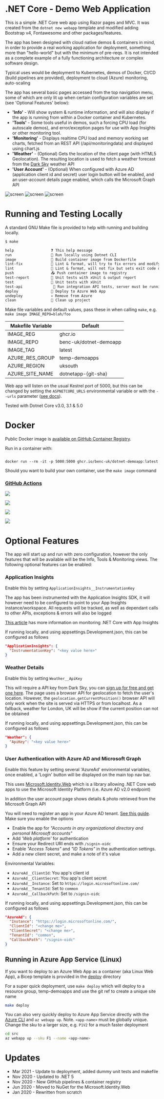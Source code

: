 # .NET Core - Demo Web Application

This is a simple .NET Core web app using Razor pages and MVC. It was created from the `dotnet new webapp` template and modified adding Bootstrap v4, Fontawesome and other packages/features.

The app has been designed with cloud native demos & containers in mind, in order to provide a real working application for deployment, something more than "hello-world" but with the minimum of pre-reqs. It is not intended as a complete example of a fully functioning architecture or complex software design.

Typical uses would be deployment to Kubernetes, demos of Docker, CI/CD (build pipelines are provided), deployment to cloud (Azure) monitoring, auto-scaling

The app has several basic pages accessed from the top navigation menu, some of which are only lit up when certain configuration variables are set (see 'Optional Features' below):

- **'Info'** - Will show system & runtime information, and will also display if the app is running from within a Docker container and Kubernetes.
- **'Tools'** - Some tools useful in demos, such a forcing CPU load (for autoscale demos), and error/exception pages for use with App Insights or other monitoring tool.
- **'Monitoring'** - Displays realtime CPU load and memory working set charts, fetched from an REST API (/api/monitoringdata) and displayed using chart.js
- **'Weather'** - (Optional) Gets the location of the client page (with HTML5 Geolocation). The resulting location is used to fetch a weather forecast from the [Dark Sky](http://darksky.net) weather API
- **'User Account'** - (Optional) When configured with Azure AD (application client id and secret) user login button will be enabled, and an user-account details page enabled, which calls the Microsoft Graph API

![screen](https://user-images.githubusercontent.com/14982936/71717446-0bc47400-2e10-11ea-8db2-1db5b991d566.png)
![screen](https://user-images.githubusercontent.com/14982936/71717448-0bc47400-2e10-11ea-8bf0-5115d4c8c4a4.png)
![screen](https://user-images.githubusercontent.com/14982936/71717426-fea78500-2e0f-11ea-881f-ad9bd8adbfae.png)

# Running and Testing Locally

A standard GNU Make file is provided to help with running and building locally.

```txt
$ make

help                 ❓ This help message
run                  🏃‍ Run locally using Dotnet CLI
image                🔨 Build container image from Dockerfile
lint-fix             📜 Lint & format, will try to fix errors and modify code
lint                 🔎 Lint & format, will not fix but sets exit code on error
push                 📤 Push container image to registry
test-report          🎯 Unit tests with xUnit & output report
test                 🤡 Unit tests with xUnit
test-api              🚦 Run integration API tests, server must be running!
deploy               🚀 Deploy to Azure Web App
undeploy             💀 Remove from Azure
clean                🧹 Clean up project
```

Make file variables and default values, pass these in when calling `make`, e.g. `make image IMAGE_REPO=blah/foo`

| Makefile Variable | Default                |
| ----------------- | ---------------------- |
| IMAGE_REG         | ghcr<span>.</span>io   |
| IMAGE_REPO        | benc-uk/dotnet-demoapp |
| IMAGE_TAG         | latest                 |
| AZURE_RES_GROUP   | temp-demoapps          |
| AZURE_REGION      | uksouth                |
| AZURE_SITE_NAME   | dotnetapp-{git-sha}    |

Web app will listen on the usual Kestrel port of 5000, but this can be changed by setting the `ASPNETCORE_URLS` environmental variable or with the `--urls` parameter ([see docs](https://docs.microsoft.com/en-us/aspnet/core/fundamentals/servers/kestrel?view=aspnetcore-3.1)).

Tested with Dotnet Core v3.0, 3.1 & 5.0

# Docker

Public Docker image is [available on GitHub Container Registry](https://github.com/users/benc-uk/packages/container/package/dotnet-demoapp).

Run in a container with:

```

docker run --rm -it -p 5000:5000 ghcr.io/benc-uk/dotnet-demoapp:latest

```

Should you want to build your own container, use the `make image` command

### [GitHub Actions](https://github.com/benc-uk/dotnet-demoapp/actions)

[![](https://img.shields.io/github/workflow/status/benc-uk/dotnet-demoapp/CI%20Build%20App)](https://github.com/benc-uk/dotnet-demoapp/actions?query=workflow%3A%22CI+Build+App%22)

[![](https://img.shields.io/github/workflow/status/benc-uk/dotnet-demoapp/CD%20Release%20-%20AKS?label=release-kubernetes)](https://github.com/benc-uk/dotnet-demoapp/actions?query=workflow%3A%22CD+Release+-+AKS%22)

[![](https://img.shields.io/github/workflow/status/benc-uk/dotnet-demoapp/CD%20Release%20-%20Webapp?label=release-azure)](https://github.com/benc-uk/dotnet-demoapp/actions?query=workflow%3A%22CD+Release+-+Webapp%22)

[![](https://img.shields.io/github/last-commit/benc-uk/dotnet-demoapp)](https://github.com/benc-uk/dotnet-demoapp/commits/master)

# Optional Features

The app will start up and run with zero configuration, however the only features that will be available will be the Info, Tools & Monitoring views. The following optional features can be enabled:

### Application Insights

Enable this by setting `ApplicationInsights__InstrumentationKey`

The app has been instrumented with the Application Insights SDK, it will however need to be configured to point to your App Insights instance/workspace. All requests will be tracked, as well as dependant calls to other APIs, exceptions & errors will also be logged

[This article](https://docs.microsoft.com/en-us/azure/azure-monitor/app/asp-net-core) has more information on monitoring .NET Core with App Insights

If running locally, and using appsettings.Development.json, this can be configured as follows

```json
"ApplicationInsights": {
  "InstrumentationKey": "<key value here>"
}
```

### Weather Details

Enable this by setting `Weather__ApiKey`

This will require a API key from Dark Sky, you can [sign up for free and get one here](https://darksky.net/dev). The page uses a browser API for geolocation to fetch the user's location.
However, the `geolocation.getCurrentPosition()` browser API will only work when the site is served via HTTPS or from localhost. As a fallback, weather for London, UK will be show if the current position can not be obtained

If running locally, and using appsettings.Development.json, this can be configured as follows

```json
"Weather": {
  "ApiKey": "<key value here>"
}
```

### User Authentication with Azure AD and Microsoft Graph

Enable this feature by setting several 'AzureAd' environmental variables, once enabled, a 'Login' button will be displayed on the main top nav bar.

This uses [Microsoft.Identity.Web](https://github.com/AzureAD/microsoft-identity-web) which is a library allowing .NET Core web apps to use the Microsoft Identity Platform (i.e. Azure AD v2.0 endpoint)

In addition the user account page shows details & photo retrieved from the Microsoft Graph API

You will need to register an app in your Azure AD tenant. [See this guide](https://docs.microsoft.com/en-us/azure/active-directory/develop/quickstart-register-app). Make sure you enable the options

- Enable the app for _"Accounts in any organizational directory and personal Microsoft accounts"_
- Add _'Web platform'_ for authentication
- Ensure your Redirect URI ends with `/signin-oidc`
- Enable _"Access Tokens"_ and _"ID Tokens"_ in the authentication settings.
- Add a new client secret, and make a note of it's value

Environmental Variables:

- `AzureAd__ClientId`: You app's client id
- `AzureAd__ClientSecret`: You app's client secret
- `AzureAd__Instance`: Set to `https://login.microsoftonline.com/`
- `AzureAd__TenantId`: Set to `common`
- `AzureAd__CallbackPath`: Set to `/signin-oidc`

If running locally, and using appsettings.Development.json, this can be configured as follows

```json
"AzureAd": {
  "Instance": "https://login.microsoftonline.com/",
  "ClientId": "<change me>",
  "ClientSecret": "<change me>",
  "TenantId": "common",
  "CallbackPath": "/signin-oidc"
}
```

## Running in Azure App Service (Linux)

If you want to deploy to an Azure Web App as a container (aka Linux Web App), a Bicep template is provided in the [deploy](deploy/) directory

For a super quick deployment, use `make deploy` which will deploy to a resource group, temp-demoapps and use the git ref to create a unique site name

```bash
make deploy
```

You can also very quickly deploy to Azure App Service directly with the [Azure CLI](https://docs.microsoft.com/en-us/cli/azure/) and `az webapp up`. Note. `<app-name>` must be globally unique. Change the sku to a larger size, e.g. `P1V2` for a much faster deployment

```bash
cd src
az webapp up --sku F1 --name <app-name>
```

# Updates

- Mar 2021 - Update to deployment, added dummy unit tests and makefile
- Nov 2020 - Updated to .NET 5
- Nov 2020 - New GitHub pipelines & container registry
- Jun 2020 - Moved to NuGet for the Microsoft.Identity.Web
- Jan 2020 - Rewritten from scratch
